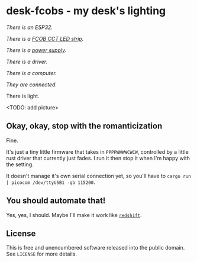 # desk-fcobs - my desk's lighting

*There is an ESP32.*

*There is a [FCOB CCT LED strip](https://www.aliexpress.com/item/1005001614814078.html?spm=a2g0o.order_list.0.0.17001802qIvvjv).*

*There is a [power supply](https://www.amazon.com/Chengliang-Supplys-Original-Printer-Switching/dp/B08QCDQLPY).*

*There is a driver.*

*There is a computer.*

*They are connected.*

There is light.

<TODO: add picture>

## Okay, okay, stop with the romanticization

Fine.

It's just a tiny little firmware that takes in `PPPPWWWWCWCW`, controlled by a little rust driver that currently just fades. I run it then stop it when I'm happy with the setting.

It doesn't manage it's own serial connection yet, so you'll have to `cargo run | picocom /dev/ttyUSB1 -qb 115200`.

## You should automate that!

Yes, yes, I should. Maybe I'll make it work like [`redshift`](http://jonls.dk/redshift/).

## License

This is free and unencumbered software released into the public domain.
See `LICENSE` for more details.
